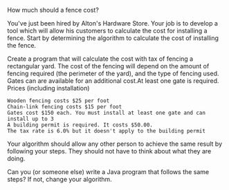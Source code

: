 How much should a fence cost?

You've just been hired by Alton's Hardware Store. Your job is to develop a tool which will allow his customers to calculate the cost for installing a fence. Start by determining the algorithm to calculate the cost of installing the fence.

Create a program that will calculate the cost with tax of fencing a rectangular yard. The cost of the fencing will depend on the amount of fencing required (the perimeter of the yard), and the type of fencing used. Gates can are available for an additional cost.At least one gate is required.
Prices (including installation)

    Wooden fencing costs $25 per foot
    Chain-link fencing costs $15 per foot
    Gates cost $150 each. You must install at least one gate and can install up to 3
    A building permit is required. It costs $50.00.
    The tax rate is 6.0% but it doesn't apply to the building permit

Your algorithm should allow any other person to achieve the same result by following your steps. They should not have to think about what they are doing.

Can you (or someone else) write a Java program that follows the same steps? If not, change your algorithm.
